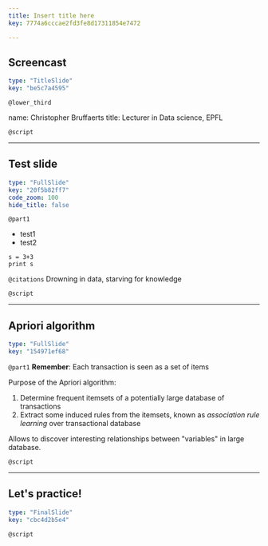 ```yaml
---
title: Insert title here
key: 7774a6cccae2fd3fe8d17311854e7472

---
```

## Screencast

```yaml
type: "TitleSlide"
key: "be5c7a4595"
```

`@lower_third`

name: Christopher Bruffaerts
title: Lecturer in Data science, EPFL


`@script`



---
## Test slide

```yaml
type: "FullSlide"
key: "20f5b82ff7"
code_zoom: 100
hide_title: false
```

`@part1`
- test1
- test2


```
s = 3+3
print s
```


`@citations`
Drowning in data, starving for knowledge


`@script`



---
## Apriori algorithm

```yaml
type: "FullSlide"
key: "154971ef68"
```

`@part1`
**Remember**: Each transaction is seen as a set of items 

Purpose of the Apriori algorithm:
1. Determine frequent itemsets of a potentially large database of transactions
2. Extract some induced rules from the itemsets, known as _association rule learning_ over transactional database

Allows to discover interesting relationships between "variables" in large database.


`@script`



---
## Let's practice!

```yaml
type: "FinalSlide"
key: "cbc4d2b5e4"
```

`@script`


